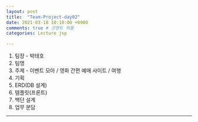 ```yaml
---
layout: post
title:  "Team-Project-day02"
date: 2021-03-18 10:10:00 +0900
comments: true # 코멘트 허용
categories: Lecture jsp

---
```




1. 팀장   - 박태호
2. 팀명
3. 주제   - 이벤트 모아 / 영화 간편 예매 사이트 / 여행 
4. 기획
5. ERD(DB 설계)
6. 템플릿(프론트)
7. 백단 설계
8. 업무 분담



-------

